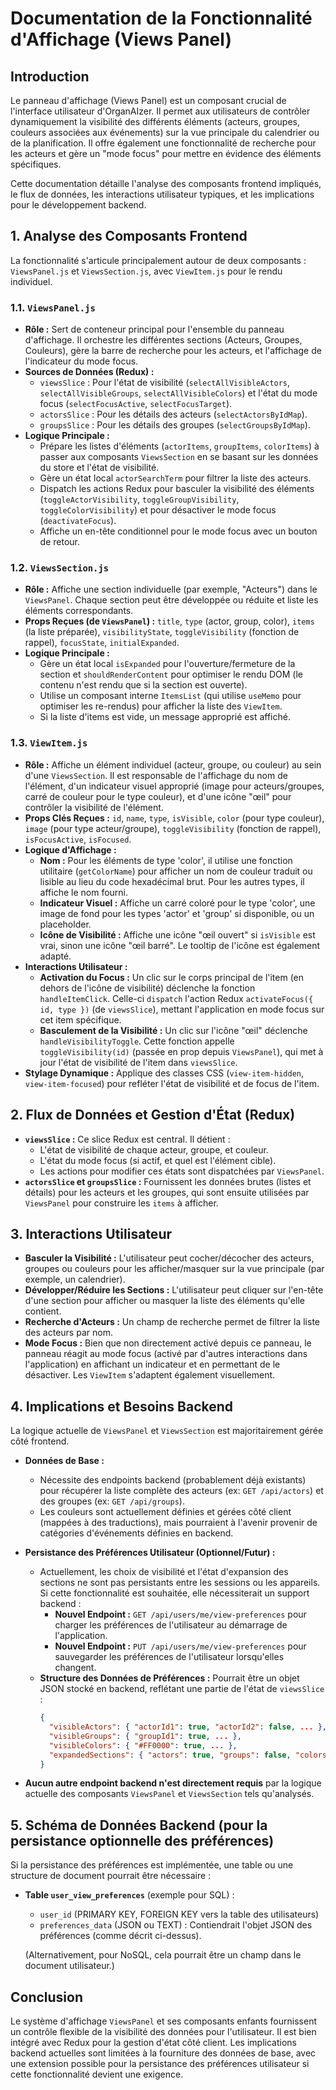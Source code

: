# Documentation de la Fonctionnalité d'Affichage (Views Panel)

## Introduction

Le panneau d'affichage (Views Panel) est un composant crucial de l'interface utilisateur d'OrganAIzer. Il permet aux utilisateurs de contrôler dynamiquement la visibilité des différents éléments (acteurs, groupes, couleurs associées aux événements) sur la vue principale du calendrier ou de la planification. Il offre également une fonctionnalité de recherche pour les acteurs et gère un "mode focus" pour mettre en évidence des éléments spécifiques.

Cette documentation détaille l'analyse des composants frontend impliqués, le flux de données, les interactions utilisateur typiques, et les implications pour le développement backend.

## 1. Analyse des Composants Frontend

La fonctionnalité s'articule principalement autour de deux composants : `ViewsPanel.js` et `ViewsSection.js`, avec `ViewItem.js` pour le rendu individuel.

### 1.1. `ViewsPanel.js`

-   **Rôle :** Sert de conteneur principal pour l'ensemble du panneau d'affichage. Il orchestre les différentes sections (Acteurs, Groupes, Couleurs), gère la barre de recherche pour les acteurs, et l'affichage de l'indicateur du mode focus.
-   **Sources de Données (Redux) :**
    -   `viewsSlice` : Pour l'état de visibilité (`selectAllVisibleActors`, `selectAllVisibleGroups`, `selectAllVisibleColors`) et l'état du mode focus (`selectFocusActive`, `selectFocusTarget`).
    -   `actorsSlice` : Pour les détails des acteurs (`selectActorsByIdMap`).
    -   `groupsSlice` : Pour les détails des groupes (`selectGroupsByIdMap`).
-   **Logique Principale :**
    -   Prépare les listes d'éléments (`actorItems`, `groupItems`, `colorItems`) à passer aux composants `ViewsSection` en se basant sur les données du store et l'état de visibilité.
    -   Gère un état local `actorSearchTerm` pour filtrer la liste des acteurs.
    -   Dispatch les actions Redux pour basculer la visibilité des éléments (`toggleActorVisibility`, `toggleGroupVisibility`, `toggleColorVisibility`) et pour désactiver le mode focus (`deactivateFocus`).
    -   Affiche un en-tête conditionnel pour le mode focus avec un bouton de retour.

### 1.2. `ViewsSection.js`

-   **Rôle :** Affiche une section individuelle (par exemple, "Acteurs") dans le `ViewsPanel`. Chaque section peut être développée ou réduite et liste les éléments correspondants.
-   **Props Reçues (de `ViewsPanel`) :** `title`, `type` (actor, group, color), `items` (la liste préparée), `visibilityState`, `toggleVisibility` (fonction de rappel), `focusState`, `initialExpanded`.
-   **Logique Principale :**
    -   Gère un état local `isExpanded` pour l'ouverture/fermeture de la section et `shouldRenderContent` pour optimiser le rendu DOM (le contenu n'est rendu que si la section est ouverte).
    -   Utilise un composant interne `ItemsList` (qui utilise `useMemo` pour optimiser les re-rendus) pour afficher la liste des `ViewItem`.
    -   Si la liste d'items est vide, un message approprié est affiché.

### 1.3. `ViewItem.js`

-   **Rôle :** Affiche un élément individuel (acteur, groupe, ou couleur) au sein d'une `ViewsSection`. Il est responsable de l'affichage du nom de l'élément, d'un indicateur visuel approprié (image pour acteurs/groupes, carré de couleur pour le type couleur), et d'une icône "œil" pour contrôler la visibilité de l'élément.
-   **Props Clés Reçues :** `id`, `name`, `type`, `isVisible`, `color` (pour type couleur), `image` (pour type acteur/groupe), `toggleVisibility` (fonction de rappel), `isFocusActive`, `isFocused`.
-   **Logique d'Affichage :**
    -   **Nom :** Pour les éléments de type 'color', il utilise une fonction utilitaire (`getColorName`) pour afficher un nom de couleur traduit ou lisible au lieu du code hexadécimal brut. Pour les autres types, il affiche le nom fourni.
    -   **Indicateur Visuel :** Affiche un carré coloré pour le type 'color', une image de fond pour les types 'actor' et 'group' si disponible, ou un placeholder.
    -   **Icône de Visibilité :** Affiche une icône "œil ouvert" si `isVisible` est vrai, sinon une icône "œil barré". Le tooltip de l'icône est également adapté.
-   **Interactions Utilisateur :**
    -   **Activation du Focus :** Un clic sur le corps principal de l'item (en dehors de l'icône de visibilité) déclenche la fonction `handleItemClick`. Celle-ci `dispatch` l'action Redux `activateFocus({ id, type })` (de `viewsSlice`), mettant l'application en mode focus sur cet item spécifique.
    -   **Basculement de la Visibilité :** Un clic sur l'icône "œil" déclenche `handleVisibilityToggle`. Cette fonction appelle `toggleVisibility(id)` (passée en prop depuis `ViewsPanel`), qui met à jour l'état de visibilité de l'item dans `viewsSlice`.
-   **Stylage Dynamique :** Applique des classes CSS (`view-item-hidden`, `view-item-focused`) pour refléter l'état de visibilité et de focus de l'item.

## 2. Flux de Données et Gestion d'État (Redux)

-   **`viewsSlice` :** Ce slice Redux est central. Il détient :
    -   L'état de visibilité de chaque acteur, groupe, et couleur.
    -   L'état du mode focus (si actif, et quel est l'élément cible).
    -   Les actions pour modifier ces états sont dispatchées par `ViewsPanel`.
-   **`actorsSlice` et `groupsSlice` :** Fournissent les données brutes (listes et détails) pour les acteurs et les groupes, qui sont ensuite utilisées par `ViewsPanel` pour construire les `items` à afficher.

## 3. Interactions Utilisateur

-   **Basculer la Visibilité :** L'utilisateur peut cocher/décocher des acteurs, groupes ou couleurs pour les afficher/masquer sur la vue principale (par exemple, un calendrier).
-   **Développer/Réduire les Sections :** L'utilisateur peut cliquer sur l'en-tête d'une section pour afficher ou masquer la liste des éléments qu'elle contient.
-   **Recherche d'Acteurs :** Un champ de recherche permet de filtrer la liste des acteurs par nom.
-   **Mode Focus :** Bien que non directement activé depuis ce panneau, le panneau réagit au mode focus (activé par d'autres interactions dans l'application) en affichant un indicateur et en permettant de le désactiver. Les `ViewItem` s'adaptent également visuellement.

## 4. Implications et Besoins Backend

La logique actuelle de `ViewsPanel` et `ViewsSection` est majoritairement gérée côté frontend.

-   **Données de Base :**
    -   Nécessite des endpoints backend (probablement déjà existants) pour récupérer la liste complète des acteurs (ex: `GET /api/actors`) et des groupes (ex: `GET /api/groups`).
    -   Les couleurs sont actuellement définies et gérées côté client (mappées à des traductions), mais pourraient à l'avenir provenir de catégories d'événements définies en backend.

-   **Persistance des Préférences Utilisateur (Optionnel/Futur) :**
    -   Actuellement, les choix de visibilité et l'état d'expansion des sections ne sont pas persistants entre les sessions ou les appareils. Si cette fonctionnalité est souhaitée, elle nécessiterait un support backend :
        -   **Nouvel Endpoint :** `GET /api/users/me/view-preferences` pour charger les préférences de l'utilisateur au démarrage de l'application.
        -   **Nouvel Endpoint :** `PUT /api/users/me/view-preferences` pour sauvegarder les préférences de l'utilisateur lorsqu'elles changent.
    -   **Structure des Données de Préférences :** Pourrait être un objet JSON stocké en backend, reflétant une partie de l'état de `viewsSlice` :
        ```json
        {
          "visibleActors": { "actorId1": true, "actorId2": false, ... },
          "visibleGroups": { "groupId1": true, ... },
          "visibleColors": { "#FF0000": true, ... },
          "expandedSections": { "actors": true, "groups": false, "colors": true }
        }
        ```

-   **Aucun autre endpoint backend n'est directement requis** par la logique actuelle des composants `ViewsPanel` et `ViewsSection` tels qu'analysés.

## 5. Schéma de Données Backend (pour la persistance optionnelle des préférences)

Si la persistance des préférences est implémentée, une table ou une structure de document pourrait être nécessaire :

-   **Table `user_view_preferences`** (exemple pour SQL) :
    -   `user_id` (PRIMARY KEY, FOREIGN KEY vers la table des utilisateurs)
    -   `preferences_data` (JSON ou TEXT) : Contiendrait l'objet JSON des préférences (comme décrit ci-dessus).

    (Alternativement, pour NoSQL, cela pourrait être un champ dans le document utilisateur.)

## Conclusion

Le système d'affichage `ViewsPanel` et ses composants enfants fournissent un contrôle flexible de la visibilité des données pour l'utilisateur. Il est bien intégré avec Redux pour la gestion d'état côté client. Les implications backend actuelles sont limitées à la fourniture des données de base, avec une extension possible pour la persistance des préférences utilisateur si cette fonctionnalité devient une exigence.
